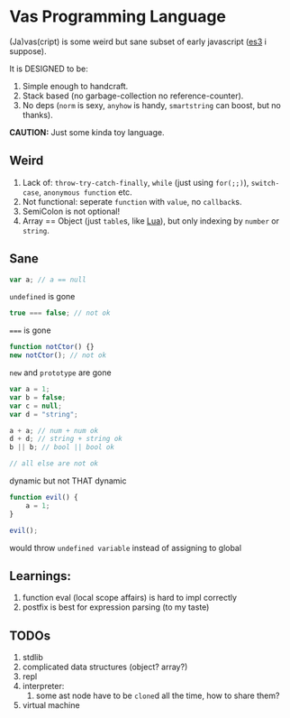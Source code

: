 # Vas Programming Language

(Ja)vas(cript) is some weird but sane subset of early javascript ([es3](https://www.ecma-international.org/wp-content/uploads/ECMA-262_3rd_edition_december_1999.pdf) i suppose).

It is DESIGNED to be:
1. Simple enough to handcraft.
1. Stack based (no garbage-collection no reference-counter). 
1. No deps (`norm` is sexy, `anyhow` is handy, `smartstring` can boost, but no thanks).

**CAUTION:** Just some kinda toy language.

## Weird

1. Lack of: `throw-try-catch-finally`, `while` (just using `for(;;)`), `switch-case`, `anonymous function` etc.
1. Not functional: seperate `function` with `value`, no `callback`s.
1. SemiColon is not optional!
1. Array == Object (just `table`s, like [Lua](https://www.lua.org/pil/11.1.html)), but only indexing by `number` or `string`.

## Sane

``` javascript
var a; // a == null
```

`undefined` is gone

``` javascript
true === false; // not ok
```

`===` is gone

``` javascript
function notCtor() {}
new notCtor(); // not ok
```

`new` and `prototype` are gone

``` javascript
var a = 1;
var b = false;
var c = null;
var d = "string";

a + a; // num + num ok
d + d; // string + string ok
b || b; // bool || bool ok

// all else are not ok
```

dynamic but not THAT dynamic

``` javascript
function evil() {
	a = 1;
}

evil();
```

would throw `undefined variable` instead of assigning to global

## Learnings:
1. function eval (local scope affairs) is hard to impl correctly
1. postfix is best for expression parsing (to my taste)

## TODOs
1. stdlib
1. complicated data structures (object? array?)
1. repl
1. interpreter:
	1. some ast node have to be `clone`d all the time, how to share them?
1. virtual machine
